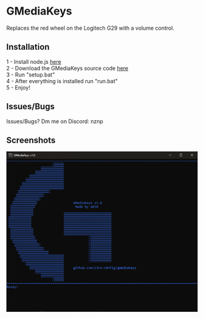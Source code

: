 # GMediaKeys
Replaces the red wheel on the Logitech G29 with a volume control.

## Installation

1 - Install node.js [here](https://nodejs.org/)\
2 - Download the GMediaKeys source code [here](https://github.com/z3ro-c0nfig/gmediakeys/releases/tag/logitech-g29)\
3 - Run "setup.bat"\
4 - After everything is installed run "run.bat"\
5 - Enjoy!

## Issues/Bugs

Issues/Bugs? Dm me on Discord: nznp

## Screenshots

![screenshot](https://github.com/z3ro-c0nfig/GMediaKeys/blob/main/screenshot.png?raw=true)
